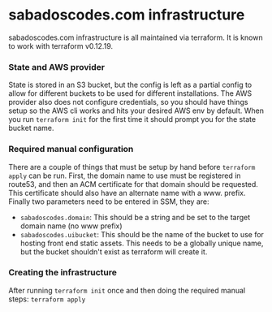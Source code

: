 # sabadoscodes.com infrastructure

sabadoscodes.com infrastructure is all maintained via terraform. It is known to work with terraform v0.12.19.

### State and AWS provider

State is stored in an S3 bucket, but the config is left as a partial config to allow for different buckets to
be used for different installations. The AWS provider also does not configure credentials, so you should have things
setup so the AWS cli works and hits your desired AWS env by default. When you run `terraform init` for the first time
it should prompt you for the state bucket name.

### Required manual configuration

There are a couple of things that must be setup by hand before `terraform apply` can be run. First, the domain name
to use must be registered in route53, and then an ACM certificate for that domain should be requested. This 
certificate should also have an alternate name with a www. prefix. Finally two parameters need to be entered in SSM,
they are:
 * `sabadoscodes.domain`: This should be a string and be set to the target domain name (no www prefix)
 * `sabadoscodes.uibucket`: This should be the name of the bucket to use for hosting front end static assets. This 
needs to be a globally unique name, but the bucket shouldn't exist as terraform will create it.

### Creating the infrastructure

After running `terraform init` once and then doing the required manual steps: `terraform apply`
